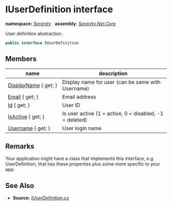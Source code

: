 # IUserDefinition interface
**namespace:** *[Serenity](../README.md#serenity-namespace)*   **assembly**: *[Serenity.Net.Core](../README.md)*

User definition abstraction.

```csharp
public interface IUserDefinition
```

## Members

| name | description |
| --- | --- |
| [DisplayName](IUserDefinition/DisplayName.md) { get; } | Display name for user (can be same with Username) |
| [Email](IUserDefinition/Email.md) { get; } | Email address |
| [Id](IUserDefinition/Id.md) { get; } | User ID |
| [IsActive](IUserDefinition/IsActive.md) { get; } | Is user active (1 = active, 0 = disabled, -1 = deleted) |
| [Username](IUserDefinition/Username.md) { get; } | User login name |

## Remarks

Your application might have a class that implements this interface, e.g. UserDefinition, that has these properties plus some more specific to your app.

## See Also

* **Source:** *[IUserDefinition.cs](https://github.com/serenity-is/Serenity/blob/master/src/Serenity.Net.Core/Authorization/IUserDefinition.cs)*
